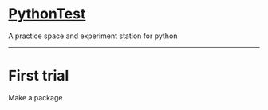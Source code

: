 # [PythonTest](https://www.github.com/Zhaothon/TestCode/code/)

A practice space and experiment station for python

---

# First trial

Make a package


